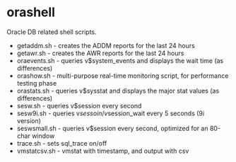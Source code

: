 orashell
========
Oracle DB related shell scripts.

* getaddm.sh - creates the ADDM reports for the last 24 hours
* getawr.sh - creates the AWR reports for the last 24 hours
* oraevents.sh - queries v$system_events and displays the wait time (as differences)
* orashow.sh - multi-purpose real-time monitoring script, for performance testing phase
* orastats.sh - queries v$sysstat and displays the major stat values (as differences)
* sesw.sh - queries v$session every second
* sesw9i.sh - queries v$sessoin/v$session_wait every 5 seconds (9i version)
* seswsmall.sh - queries v$session every second, optimized for an 80-char window
* trace.sh - sets sql_trace on/off
* vmstatcsv.sh - vmstat with timestamp, and output with csv
